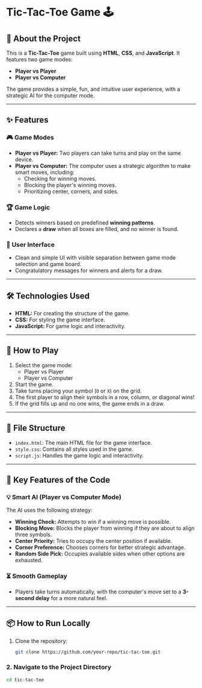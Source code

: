 # Tic-Tac-Toe Game 🕹️

## 📖 About the Project
This is a **Tic-Tac-Toe** game built using **HTML**, **CSS**, and **JavaScript**. It features two game modes:
- **Player vs Player**
- **Player vs Computer**

The game provides a simple, fun, and intuitive user experience, with a strategic AI for the computer mode.

---

## ✨ Features

### 🎮 Game Modes
- **Player vs Player:** Two players can take turns and play on the same device.
- **Player vs Computer:** The computer uses a strategic algorithm to make smart moves, including:
  - Checking for winning moves.
  - Blocking the player's winning moves.
  - Prioritizing center, corners, and sides.

### 🏆 Game Logic
- Detects winners based on predefined **winning patterns**.
- Declares a **draw** when all boxes are filled, and no winner is found.

### 🎨 User Interface
- Clean and simple UI with visible separation between game mode selection and game board.
- Congratulatory messages for winners and alerts for a draw.

---

## 🛠️ Technologies Used
- **HTML:** For creating the structure of the game.
- **CSS:** For styling the game interface.
- **JavaScript:** For game logic and interactivity.

---

## 🚀 How to Play
1. Select the game mode:
   - Player vs Player
   - Player vs Computer
2. Start the game.
3. Take turns placing your symbol (`O` or `X`) on the grid.
4. The first player to align their symbols in a row, column, or diagonal wins!
5. If the grid fills up and no one wins, the game ends in a draw.

---

## 📂 File Structure
- `index.html`: The main HTML file for the game interface.
- `style.css`: Contains all styles used in the game.
- `script.js`: Handles the game logic and interactivity.

---

## 🎯 Key Features of the Code

### 💡 Smart AI (Player vs Computer Mode)
The AI uses the following strategy:
- **Winning Check:** Attempts to win if a winning move is possible.
- **Blocking Move:** Blocks the player from winning if they are about to align three symbols.
- **Center Priority:** Tries to occupy the center position if available.
- **Corner Preference:** Chooses corners for better strategic advantage.
- **Random Side Pick:** Occupies available sides when other options are exhausted.

### ⏳ Smooth Gameplay
- Players take turns automatically, with the computer's move set to a **3-second delay** for a more natural feel.

---

## 📦 How to Run Locally
1. Clone the repository:
   ```bash
   git clone https://github.com/your-repo/tic-tac-toe.git
### 2. Navigate to the Project Directory
```bash
cd tic-tac-toe

